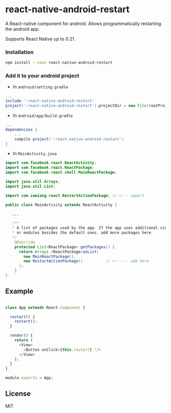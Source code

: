 # react-native-android-restart

A React-native component for android. Allows programmatically restarting the android app.

Supports React Native up to 0.21.

### Installation

```bash
npm install --save react-native-android-restart
```

### Add it to your android project

* In `android/setting.gradle`

```gradle
...
include ':react-native-android-restart'
project(':react-native-android-restart').projectDir = new File(rootProject.projectDir, '../node_modules/react-native-android-restart')
```

* In `android/app/build.gradle`

```gradle
...
dependencies {
    ...
    compile project(':react-native-android-restart')
}
```

* In `MainActivity.java`

```java
import com.facebook.react.ReactActivity;
import com.facebook.react.ReactPackage;
import com.facebook.react.shell.MainReactPackage;

import java.util.Arrays;
import java.util.List;

import com.zamiang.react.RestartActionPackage; // <--- import

public class MainActivity extends ReactActivity {

   ...

   /**
   * A list of packages used by the app. If the app uses additional views
   * or modules besides the default ones, add more packages here.
   */
    @Override
    protected List<ReactPackage> getPackages() {
      return Arrays.<ReactPackage>asList(
        new MainReactPackage(),
        new RestartActionPackage()          // <------ add here
      );
    }
}

```

## Example
```javascript

class App extends React.Component {

  restart() {
    restart();
  }

  render() {
    return (
      <View>
        <Button onClick={this.restart} "/>
      </View>
    );
  }
}

module.exports = App;
```

## License

MIT
